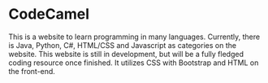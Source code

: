 # CodeCamel
This is a website to learn programming in many languages. Currently, there is Java, Python, C#, HTML/CSS and Javascript as categories on the website. This website is still in development, but will be a fully fledged coding resource once finished. It utilizes CSS with Bootstrap and HTML on the front-end.
